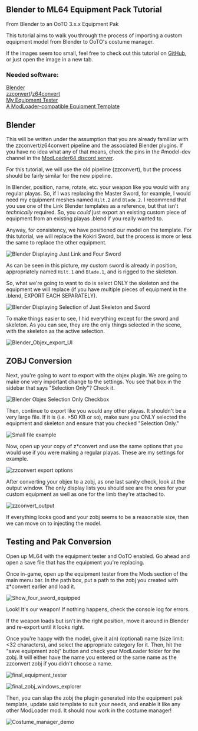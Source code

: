 ## Blender to ML64 Equipment Pack Tutorial

From Blender to an OoTO 3.x.x Equipment Pak

This tutorial aims to walk you through the process of importing a custom equipment model from Blender to OoTO's costume manager.

If the images seem too small, feel free to check out this tutorial on [GitHub](https://github.com/Neirn/equipment_pak_tut/blob/gh-pages/index.md), or just open the image in a new tab.

### Needed software:
[Blender](https://www.blender.org/)  
[zzconvert](http://www.z64.me/tools/zzconvert)/[z64convert](http://www.z64.me/tools/z64convert)  
[My Equipment Tester](https://github.com/Neirn/equipment_tester/releases/latest)  
[A ModLoader-compatible Equipment Template](https://github.com/Neirn/z64o_equipment_template)  

## Blender

This will be written under the assumption that you are already familliar with the zzconvert/z64convert pipeline and the associated Blender plugins. If you have no idea what any of that means, check the pins in the #model-dev channel in the [ModLoader64 discord server](https://discord.gg/nHb4fXX).

For this tutorial, we will use the old pipeline (zzconvert), but the process should be fairly similar for the new pipeline.

In Blender, position, name, rotate, etc. your weapon like you would with any regular playas. So, if I was replacing the Master Sword, for example, I would need my equipment meshes named `Hilt.2` and `Blade.2`. I recommend that you use one of the Link Blender templates as a reference, but that isn't *technically* required. So, you *could* just export an existing custom piece of equipment from an existing playas .blend if you really wanted to.

Anyway, for consistency, we have positioned our model on the template. For this tutorial, we will replace the Kokiri Sword, but the process is more or less the same to replace the other equipment.

![Blender Displaying Just Link and Four Sword](https://github.com/Neirn/equipment_pak_tut/raw/main/img/blender_example1.png)

As can be seen in this picture, my custom sword is already in position, appropriately named `Hilt.1` and `Blade.1`, and is rigged to the skeleton.

So, what we're going to want to do is select ONLY the skeleton and the equipment we will replace (if you have multiple pieces of equipment in the .blend, EXPORT EACH SEPARATELY).

![Blender Displaying Selection of Just Skeleton and Sword](https://github.com/Neirn/equipment_pak_tut/raw/main/img/blender_selection.png)

To make things easier to see, I hid everything except for the sword and skeleton. As you can see, they are the only things selected in the scene, with the skeleton as the active selection.

![Blender_Objex_export_UI](https://github.com/Neirn/equipment_pak_tut/raw/main/img/blender_objex_export_ui.png)

## ZOBJ Conversion

Next, you're going to want to export with the objex plugin. We are going to make one very important change to the settings. You see that box in the sidebar that says "Selection Only"? Check it.

![Blender Objex Selection Only Checkbox](https://github.com/Neirn/equipment_pak_tut/raw/main/img/blender_selection_only.PNG)

Then, continue to export like you would any other playas. It shouldn't be a very large file. If it is (i.e. >50 KB or so), make sure you ONLY selected the equipment and skeleton and ensure that you checked "Selection Only."

![Small file example](https://github.com/Neirn/equipment_pak_tut/raw/main/img/explorer_small_file.png)

Now, open up your copy of z\*convert and use the same options that you would use if you were making a regular playas. These are my settings for example.

![zzconvert export options](https://github.com/Neirn/equipment_pak_tut/raw/main/img/zzconvert_export_options.png)

After converting your objex to a zobj, as one last sanity check, look at the output window. The only display lists you should see are the ones for your custom equipment as well as one for the limb they're attached to.

![zzconvert_output](https://github.com/Neirn/equipment_pak_tut/raw/main/img/zzconvert_output.png)

If everything looks good and your zobj seems to be a reasonable size, then we can move on to injecting the model.

## Testing and Pak Conversion

Open up ML64 with the equipment tester and OoTO enabled. Go ahead and open a save file that has the equipment you're replacing.

Once in-game, open up the equipment tester from the Mods section of the main menu bar. In the path box, put a path to the zobj you created with z\*convert earlier and load it.

![Show_four_sword_equipped](https://github.com/Neirn/equipment_pak_tut/raw/main/img/ml64_equipped.png)

Look! It's our weapon! If nothing happens, check the console log for errors.

If the weapon loads but isn't in the right position, move it around in Blender and re-export until it looks right.

Once you're happy with the model, give it a(n) (optional) name (size limit: <32 characters), and select the appropriate category for it. Then, hit the "save equipment zobj" button and check your ModLoader folder for the zobj. It will either have the name you entered or the same name as the zzconvert zobj if you didn't choose a name.

![final_equipment_tester](https://github.com/Neirn/equipment_pak_tut/raw/main/img/equipment_zobj_loader_ui.png)

![final_zobj_windows_explorer](https://github.com/Neirn/equipment_pak_tut/raw/main/img/explorer_final_zobj.png)

Then, you can slap the zobj the plugin generated into the equipment pak template, update said template to suit your needs, and enable it like any other ModLoader mod. It should now work in the costume manager!

![Costume_manager_demo](https://github.com/Neirn/equipment_pak_tut/raw/main/img/ml64_costume_manager_final.png)
